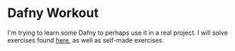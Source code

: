 # Dafny Workout

I'm trying to learn some Dafny to perhaps use it in a real project. I will solve exercises found [here](https://ece.uwaterloo.ca/~agurfink/stqam/rise4fun-Dafny/), as well as self-made exercises.
